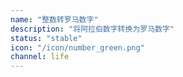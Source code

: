 ```yaml
---
name: "整数转罗马数字"
description: "将阿拉伯数字转换为罗马数字"
status: "stable"
icon: "/icon/number_green.png"
channel: life
---
```

